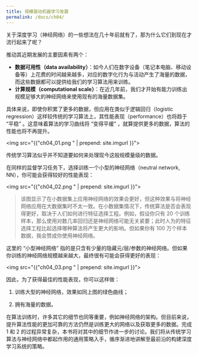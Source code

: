```yaml
---
title: 规模驱动机器学习发展
permalink: /docs/ch04/
---
```


关于深度学习（神经网络）的一些想法在几十年前就有了，那为什么它们到现在才流行起来了呢？

推动其近期发展的主要因素有两个：

- **数据可用性（data availability）**：如今人们在数字设备（笔记本电脑、移动设备等）上花费的时间越来越多，对应的数字化行为与活动产生了海量的数据，而这些数据都可以提供给我们的学习算法用来训练。
- **计算规模（computational scale）**：在近几年前，我们才开始有能力训练出规模足够大的神经网络来使用现有的海量数据集。

具体来说，即使你积累了更多的数据，但应用在类似于逻辑回归（logistic regression）这样较传统的学习算法上，其性能表现（performance）也将趋于 “平稳” 。这意味着算法的学习曲线将 “变得平缓” ，就算提供更多的数据，算法的性能也将不再提升。

<img src="{{"ch04_01.png " | prepend: site.imgurl }}">

传统学习算法似乎并不知道要如何来处理现今这般规模量级的数据。

在同样的监督学习任务下，选择训练一个小型的神经网络（neutral network, NN），你可能会获得较好的性能表现：

<img src="{{"ch04_02.png " | prepend: site.imgurl }}">

> 该图显示了在小数据集上应用神经网络的效果会更好，但这种效果与将神经网络应用在大数据集时不太一致。在小数据集情况下，传统算法是否会表现得更好，取决于人们如何进行特征选择工程。例如，假设你只有 20 个训练样本，那么使用对数几率回归还是神经网络可能无关紧要；此时人为的特征选择工程比起选择哪种算法将产生更大的影响。但如果你有 100 万个样本数据，我会赞成你使用神经网络。

这里的 “小型神经网络” 指的是只含有少量的隐藏元/层/参数的神经网络。但如果你训练的神经网络规模越来越大，最终很有可能会获得更好的表现：

<img src="{{"ch04_03.png " | prepend: site.imgurl }}">

因此，为了获得最佳的性能表现，你可以这样做：

1. 训练大型的神经网络，效果如同上图的绿色曲线；

2. 拥有海量的数据。

在算法训练时，许多其它的细节也同等重要，例如神经网络的架构。但目前来说，提升算法性能的更加可靠的方法仍然是训练更大的网络以及获取更多的数据。完成 1 和 2 的过程异常复杂，本书将对其中的细节作进一步的讨论。我们将从传统学习算法与神经网络中都起作用的通用策略入手，循序渐进地讲解至最前沿的构建深度学习系统的策略。
